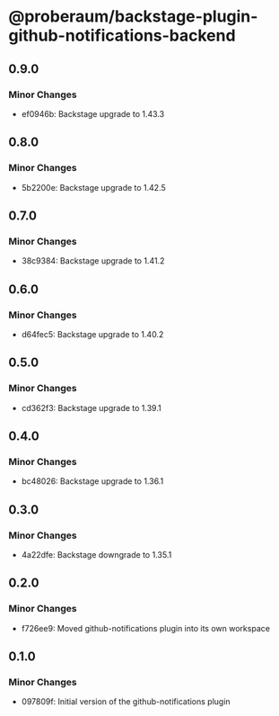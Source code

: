 # @proberaum/backstage-plugin-github-notifications-backend

## 0.9.0

### Minor Changes

- ef0946b: Backstage upgrade to 1.43.3

## 0.8.0

### Minor Changes

- 5b2200e: Backstage upgrade to 1.42.5

## 0.7.0

### Minor Changes

- 38c9384: Backstage upgrade to 1.41.2

## 0.6.0

### Minor Changes

- d64fec5: Backstage upgrade to 1.40.2

## 0.5.0

### Minor Changes

- cd362f3: Backstage upgrade to 1.39.1

## 0.4.0

### Minor Changes

- bc48026: Backstage upgrade to 1.36.1

## 0.3.0

### Minor Changes

- 4a22dfe: Backstage downgrade to 1.35.1

## 0.2.0

### Minor Changes

- f726ee9: Moved github-notifications plugin into its own workspace

## 0.1.0

### Minor Changes

- 097809f: Initial version of the github-notifications plugin

